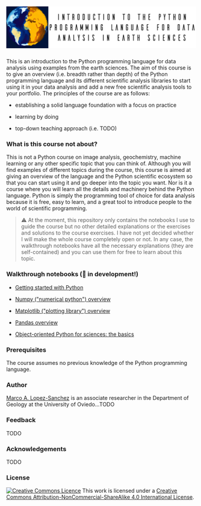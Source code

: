# ![header](https://raw.githubusercontent.com/marcoalopez/Python_course/main/img/header.webp?token=GHSAT0AAAAAABXXUAKHYPO32IYLBZVZISEIYYBBIQA)

This is an introduction to the Python programming language for data analysis using examples from the earth sciences. The aim of this course is to give an overview (i.e. breadth rather than depth) of the Python programming language and its different scientific analysis libraries to start using it in your data analysis and add a new free scientific analysis tools to your portfolio. The principles of the course are as follows:

- establishing a solid language foundation with a focus on practice

- learning by doing

- top-down teaching approach (i.e. TODO)

  
### What is this course not about?

This is not a Python course on image analysis, geochemistry, machine learning or any other specific topic that you can think of. Although you will find examples of different topics during the course, this course is aimed at giving an overview of the language and the Python scientific ecosystem so that you can start using it and go deeper into the topic you want. Nor is it a course where you will learn all the details and machinery behind the Python language. Python is simply the programming tool of choice for data analysis because it is free, easy to learn, and a great tool to introduce people to the world of scientific programming.

> ⚠️ At the moment, this repository only contains the notebooks I use to guide the course but no other detailed explanations or the exercises and solutions to the course exercises. I have not yet decided whether I will make the whole course completely open or not. In any case, the walkthrough notebooks have all the necessary explanations (they are self-contained) and you can use them for free to learn about this topic.


### Walkthrough notebooks (🚨 in development!)

- [Getting started with Python](https://github.com/marcoalopez/Python_course/blob/main/notebooks/Python_walkthrough.ipynb)

- [Numpy ("numerical python") overview](https://github.com/marcoalopez/Python_course/blob/main/notebooks/Numpy_walkthrough.ipynb)
- [Matplotlib ("plotting library") overview](https://github.com/marcoalopez/Python_course/blob/main/notebooks/Matplotlib_walkthrough.ipynb)
- [Pandas overview](https://github.com/marcoalopez/Python_course/blob/main/notebooks/Pandas_walkthrough.ipynb)
- [Object-oriented Python for sciences: the basics](https://github.com/marcoalopez/Python_course/blob/main/notebooks/OOP4science_walkthrough.ipynb)



### Prerequisites

The course assumes no previous knowledge of the Python programming language.



### Author

[Marco A. Lopez-Sanchez](https://marcoalopez.github.io/) is an associate researcher in the Department of Geology at the University of Oviedo...TODO



### Feedback

TODO



### Acknowledgements

TODO

### License

[![Creative Commons Licence](https://i.creativecommons.org/l/by-nc-sa/4.0/88x31.png)](http://creativecommons.org/licenses/by-nc-sa/4.0/)
This work is licensed under a [Creative Commons Attribution-NonCommercial-ShareAlike 4.0 International License](http://creativecommons.org/licenses/by-nc-sa/4.0/).
